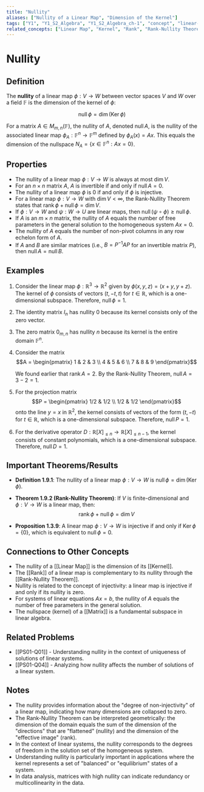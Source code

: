 ```yaml
---
title: "Nullity"
aliases: ["Nullity of a Linear Map", "Dimension of the Kernel"]
tags: ["Y1", "Y1_S2_Algebra", "Y1_S2_Algebra_ch-1", "concept", "linear-map", "kernel", "rank", "rank-nullity-theorem", "matrix", "dimension", "injective-map", "linear-system", "vector-space", "linear-algebra"]
related_concepts: ["Linear Map", "Kernel", "Rank", "Rank-Nullity Theorem", "Matrix", "Dimension", "Injective Map", "Linear System", "Vector Space", "Field"]
---
```


# Nullity

## Definition
The **nullity** of a linear map $\phi: V \rightarrow W$ between vector spaces $V$ and $W$ over a field $\mathbb{F}$ is the dimension of the kernel of $\phi$:

$$\operatorname{null} \phi = \dim(\operatorname{Ker} \phi)$$

For a matrix $A \in M_{m,n}(\mathbb{F})$, the nullity of $A$, denoted $\operatorname{null} A$, is the nullity of the associated linear map $\phi_A: \mathbb{F}^n \rightarrow \mathbb{F}^m$ defined by $\phi_A(x) = Ax$. This equals the dimension of the nullspace $N_A = \{x \in \mathbb{F}^n : Ax = 0\}$.

## Properties
- The nullity of a linear map $\phi: V \rightarrow W$ is always at most $\dim V$.
- For an $n \times n$ matrix $A$, $A$ is invertible if and only if $\operatorname{null} A = 0$.
- The nullity of a linear map $\phi$ is 0 if and only if $\phi$ is injective.
- For a linear map $\phi: V \rightarrow W$ with $\dim V < \infty$, the Rank-Nullity Theorem states that $\operatorname{rank} \phi + \operatorname{null} \phi = \dim V$.
- If $\phi: V \rightarrow W$ and $\psi: W \rightarrow U$ are linear maps, then $\operatorname{null}(\psi \circ \phi) \geq \operatorname{null} \phi$.
- If $A$ is an $m \times n$ matrix, the nullity of $A$ equals the number of free parameters in the general solution to the homogeneous system $Ax = 0$.
- The nullity of $A$ equals the number of non-pivot columns in any row echelon form of $A$.
- If $A$ and $B$ are similar matrices (i.e., $B = P^{-1}AP$ for an invertible matrix $P$), then $\operatorname{null} A = \operatorname{null} B$.

## Examples
1. Consider the linear map $\phi: \mathbb{R}^3 \rightarrow \mathbb{R}^2$ given by $\phi(x, y, z) = (x + y, y + z)$. The kernel of $\phi$ consists of vectors $(t, -t, t)$ for $t \in \mathbb{R}$, which is a one-dimensional subspace. Therefore, $\operatorname{null} \phi = 1$.

2. The identity matrix $I_n$ has nullity 0 because its kernel consists only of the zero vector.

3. The zero matrix $0_{m,n}$ has nullity $n$ because its kernel is the entire domain $\mathbb{F}^n$.

4. Consider the matrix 
   $$A = \begin{pmatrix} 1 & 2 & 3 \\ 4 & 5 & 6 \\ 7 & 8 & 9 \end{pmatrix}$$
   
   We found earlier that $\operatorname{rank} A = 2$. By the Rank-Nullity Theorem, $\operatorname{null} A = 3 - 2 = 1$.

5. For the projection matrix 
   $$P = \begin{pmatrix} 1/2 & 1/2 \\ 1/2 & 1/2 \end{pmatrix}$$
   onto the line $y = x$ in $\mathbb{R}^2$, the kernel consists of vectors of the form $(t, -t)$ for $t \in \mathbb{R}$, which is a one-dimensional subspace. Therefore, $\operatorname{null} P = 1$.

6. For the derivative operator $D: \mathbb{R}[X]_{\leq n} \rightarrow \mathbb{R}[X]_{\leq n-1}$, the kernel consists of constant polynomials, which is a one-dimensional subspace. Therefore, $\operatorname{null} D = 1$.

## Important Theorems/Results
- **Definition 1.9.1**: The nullity of a linear map $\phi: V \rightarrow W$ is $\operatorname{null} \phi = \dim(\operatorname{Ker} \phi)$.

- **Theorem 1.9.2 (Rank-Nullity Theorem)**: If $V$ is finite-dimensional and $\phi: V \rightarrow W$ is a linear map, then:
  $$\operatorname{rank} \phi + \operatorname{null} \phi = \dim V$$
  
- **Proposition 1.3.9**: A linear map $\phi: V \rightarrow W$ is injective if and only if $\operatorname{Ker} \phi = \{0\}$, which is equivalent to $\operatorname{null} \phi = 0$.

## Connections to Other Concepts
- The nullity of a [[Linear Map]] is the dimension of its [[Kernel]].
- The [[Rank]] of a linear map is complementary to its nullity through the [[Rank-Nullity Theorem]].
- Nullity is related to the concept of injectivity: a linear map is injective if and only if its nullity is zero.
- For systems of linear equations $Ax = b$, the nullity of $A$ equals the number of free parameters in the general solution.
- The nullspace (kernel) of a [[Matrix]] is a fundamental subspace in linear algebra.

## Related Problems
- [[PS01-Q01]] - Understanding nullity in the context of uniqueness of solutions of linear systems.
- [[PS01-Q04]] - Analyzing how nullity affects the number of solutions of a linear system.

## Notes
- The nullity provides information about the "degree of non-injectivity" of a linear map, indicating how many dimensions are collapsed to zero.
- The Rank-Nullity Theorem can be interpreted geometrically: the dimension of the domain equals the sum of the dimension of the "directions" that are "flattened" (nullity) and the dimension of the "effective image" (rank).
- In the context of linear systems, the nullity corresponds to the degrees of freedom in the solution set of the homogeneous system.
- Understanding nullity is particularly important in applications where the kernel represents a set of "balanced" or "equilibrium" states of a system.
- In data analysis, matrices with high nullity can indicate redundancy or multicollinearity in the data.
